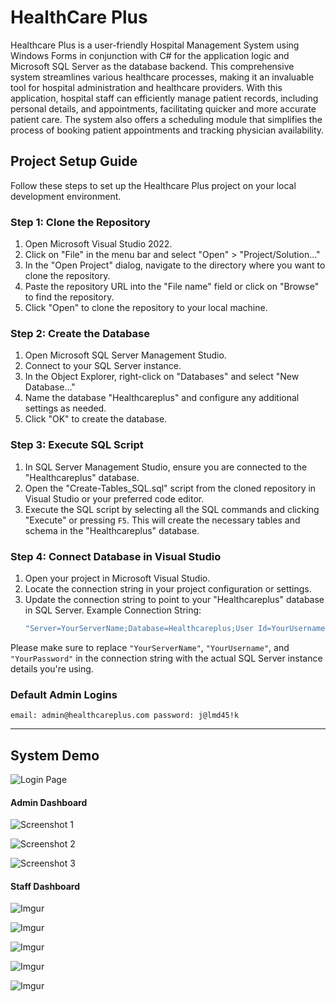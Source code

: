 # HealthCare Plus

Healthcare Plus is a user-friendly Hospital Management System using Windows Forms in conjunction with C# for the application logic and Microsoft SQL Server as the database backend. This comprehensive system streamlines various healthcare processes, making it an invaluable tool for hospital administration and healthcare providers. With this application, hospital staff can efficiently manage patient records, including personal details, and appointments, facilitating quicker and more accurate patient care. The system also offers a scheduling module that simplifies the process of booking patient appointments and tracking physician availability.

## Project Setup Guide

Follow these steps to set up the Healthcare Plus project on your local development environment.

### Step 1: Clone the Repository

1. Open Microsoft Visual Studio 2022.
2. Click on "File" in the menu bar and select "Open" > "Project/Solution..."
3. In the "Open Project" dialog, navigate to the directory where you want to clone the repository.
4. Paste the repository URL into the "File name" field or click on "Browse" to find the repository.
5. Click "Open" to clone the repository to your local machine.

### Step 2: Create the Database

1. Open Microsoft SQL Server Management Studio.
2. Connect to your SQL Server instance.
3. In the Object Explorer, right-click on "Databases" and select "New Database..."
4. Name the database "Healthcareplus" and configure any additional settings as needed.
5. Click "OK" to create the database.

### Step 3: Execute SQL Script

1. In SQL Server Management Studio, ensure you are connected to the "Healthcareplus" database.
2. Open the "Create-Tables_SQL.sql" script from the cloned repository in Visual Studio or your preferred code editor.
3. Execute the SQL script by selecting all the SQL commands and clicking "Execute" or pressing `F5`. This will create the necessary tables and schema in the "Healthcareplus" database.

### Step 4: Connect Database in Visual Studio

1. Open your project in Microsoft Visual Studio.
2. Locate the connection string in your project configuration or settings.
3. Update the connection string to point to your "Healthcareplus" database in SQL Server.
   Example Connection String:
   ```csharp
   "Server=YourServerName;Database=Healthcareplus;User Id=YourUsername;Password=YourPassword;"

Please make sure to replace `"YourServerName"`, `"YourUsername"`, and `"YourPassword"` in the connection string with the actual SQL Server instance details you're using.

### Default Admin Logins
`email: admin@healthcareplus.com
password: j@lmd45!k`

---

## System Demo

![Login Page](https://i.imgur.com/TgHIJH2.png)

#### Admin Dashboard

![Screenshot 1](https://i.imgur.com/uJMJ0on.png)

![Screenshot 2](https://i.imgur.com/lxiXsn6.png)

![Screenshot 3](https://i.imgur.com/fvMEBYO.png)

#### Staff Dashboard

![Imgur](https://i.imgur.com/OwGTsM7.png)

![Imgur](https://i.imgur.com/D6RJNxl.png)

![Imgur](https://i.imgur.com/NLWz7Nb.png)

![Imgur](https://i.imgur.com/WTpglVE.png)

![Imgur](https://i.imgur.com/7BcaraH.png)
